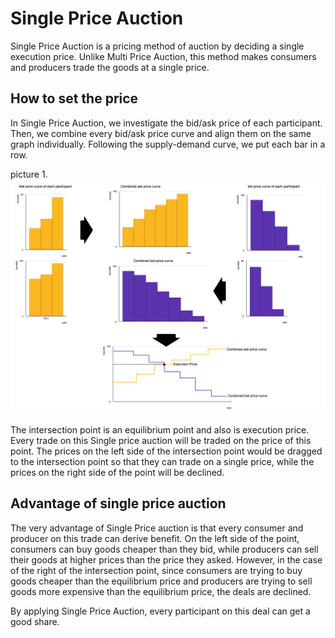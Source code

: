 # Single Price Auction

Single Price Auction is a pricing method of auction by deciding a single execution price. Unlike Multi Price Auction, this method makes consumers and producers trade the goods at a single price.

## How to set the price

In Single Price Auction, we investigate the bid/ask price of each participant. Then, we combine every bid/ask price curve and align them on the same graph individually. Following the supply-demand curve, we put each bar in a row.

picture 1.
![Single Price Auction](spa_curve.png)

 The intersection point is an equilibrium point and also is execution price. Every trade on this Single price auction will be traded on the price of this point. The prices on the left side of the intersection point would be dragged to the intersection point so that they can trade on a single price, while the prices on the right side of the point will be declined.

## Advantage of single price auction

The very advantage of Single Price auction is that every consumer and producer on this trade can derive benefit.
On the left side of the point, consumers can buy goods cheaper than they bid, while producers can sell their goods at higher prices than the price they asked. 
However, in the case of the right of the intersection point, since consumers are trying to buy goods cheaper than the equilibrium price and producers are trying to sell goods more expensive than the equilibrium price, the deals are declined.

By applying Single Price Auction, every participant on this deal can get a good share.

